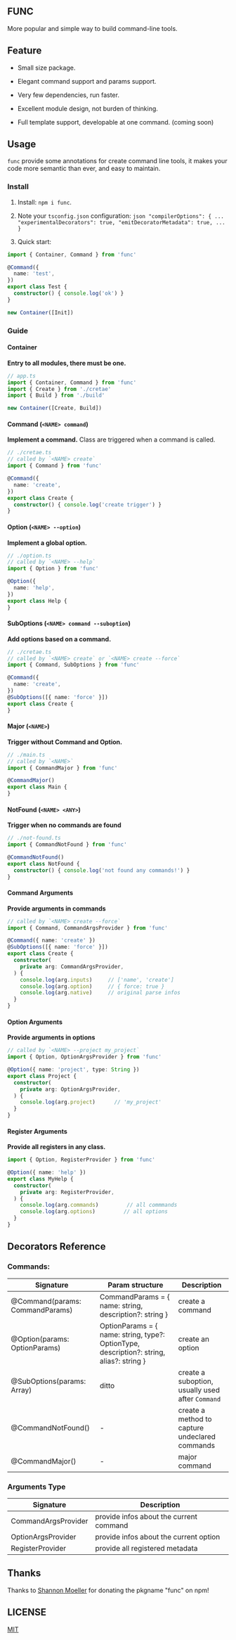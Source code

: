 ## FUNC

More popular and simple way to build command-line tools.


## Feature

  - Small size package.
  
  - Elegant command support and params support.
  
  - Very few dependencies, run faster.
  
  - Excellent module design, not burden of thinking.
  
  - Full template support, developable at one command. (coming soon)

## Usage
`func` provide some annotations for create command line tools, it makes your code more semantic than ever, and easy to maintain.

### Install

  1. Install: `npm i func`.
  
  2. Note your `tsconfig.json` configuration:
    ```json
    "compilerOptions": {
      ...
      "experimentalDecorators": true,
      "emitDecoratorMetadata": true,
      ...
    }
    ```
  3. Quick start:
  
  ```ts
  import { Container, Command } from 'func'

  @Command({
    name: 'test',
  })
  export class Test {
    constructor() { console.log('ok') }
  }
  
  new Container([Init])
  ```

### Guide

#### Container
  **Entry to all modules, there must be one.**
  
  ```ts
  // app.ts
  import { Container, Command } from 'func'
  import { Create } from './cretae'
  import { Build } from './build'
  
  new Container([Create, Build])
  ```
  
#### Command (`<NAME> command`)
  **Implement a command.**  Class are triggered when a command is called.
  
  ```ts
  // ./cretae.ts
  // called by `<NAME> create` 
  import { Command } from 'func'
  
  @Command({
    name: 'create',
  })
  export class Create {
    constructor() { console.log('create trigger') }
  }
  ```
  
#### Option (`<NAME> --option`)
  **Implement a global option.**
  
  ```ts
  // ./option.ts
  // called by `<NAME> --help` 
  import { Option } from 'func'
  
  @Option({
    name: 'help',
  })
  export class Help {
  }
  ```
  
#### SubOptions (`<NAME> command --suboption`)
  **Add options based on a command.**
  
  ```ts
  // ./cretae.ts
  // called by `<NAME> create` or `<NAME> create --force` 
  import { Command, SubOptions } from 'func'
  
  @Command({
    name: 'create',
  })
  @SubOptions([{ name: 'force' }])
  export class Create {
  }
  ```
  
#### Major (`<NAME>`)
  **Trigger without Command and Option.**
  
  ```ts
  // ./main.ts
  // called by `<NAME>`
  import { CommandMajor } from 'func'
  
  @CommandMajor()
  export class Main {
  }
  ```

#### NotFound (`<NAME> <ANY>`)
  **Trigger when no commands are found**
  
  ```ts
  // ./not-found.ts
  import { CommandNotFound } from 'func'
  
  @CommandNotFound()
  export class NotFound {
    constructor() { console.log('not found any commands!') }
  }
  ```

#### Command Arguments
  **Provide arguments in commands**
  
  ```ts
  // called by `<NAME> create --force` 
  import { Command, CommandArgsProvider } from 'func'
  
  @Command({ name: 'create' })
  @SubOptions([{ name: 'force' }])
  export class Create {
    constructor(
      private arg: CommandArgsProvider,
    ) {
      console.log(arg.inputs)     // ['name', 'create']
      console.log(arg.option)     // { force: true }
      console.log(arg.native)     // original parse infos
    }
  }
  ```


#### Option Arguments
  **Provide arguments in options**
  
  ```ts
  // called by `<NAME> --project my_project` 
  import { Option, OptionArgsProvider } from 'func'
  
  @Option({ name: 'project', type: String })
  export class Project {
    constructor(
      private arg: OptionArgsProvider,
    ) {
      console.log(arg.project)      // 'my_project'
    }
  }
  ```
 
#### Register Arguments
  **Provide all registers in any class.**
  
  ```ts
  import { Option, RegisterProvider } from 'func'
  
  @Option({ name: 'help' })
  export class MyHelp {
    constructor(
      private arg: RegisterProvider,
    ) {
      console.log(arg.commands)         // all commmands
      console.log(arg.options)         // all options
    }
  }
  ```
 
## Decorators Reference
### Commands:

| Signature | Param structure | Description |
|----|----|----|
| @Command(params: CommandParams) | CommandParams = { name: string, description?: string } | create a command |
| @Option(params: OptionParams) | OptionParams = { name: string, type?: OptionType, description?: string, alias?: string } | create an option |
| @SubOptions(params: Array<OptionParams>) | ditto | create a suboption, usually used after `Command` |
| @CommandNotFound() | - | create a method to capture undeclared commands |
| @CommandMajor() | - | major command |
  
### Arguments Type

| Signature | Description |
|----|----|
| CommandArgsProvider | provide infos about the current command |
| OptionArgsProvider | provide infos about the current option |
| RegisterProvider | provide all registered metadata |
  
## Thanks
Thanks to [Shannon Moeller](https://github.com/shannonmoeller) for donating the pkgname "func" on npm!

## LICENSE
[MIT](./LICENSE)
